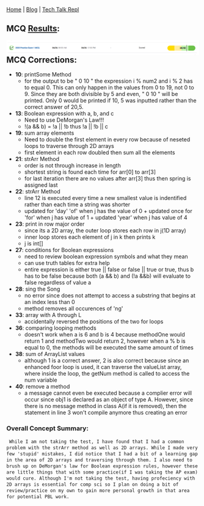 [Home](https://avabrooks.github.io/avarepository/) | [Blog](https://avabrooks.github.io/avarepository/blog) | [Tech Talk Repl](https://replit.com/@avabrooks/Tri-3-TT#README.md)

## MCQ [Results](https://apclassroom.collegeboard.org/8/assessments/results/45761405/performance):

<img src="src/main/resources/static/images/Screenshot (167).png"
     alt="Markdown Monster icon"
     style="float: left; margin-right: 10px;" />

## MCQ Corrections:
* **10**: printSome Method
     * for the output to be " 0 10 " the expression i % num2  and i % 2 has to equal 0. This can only happen in the values from 0 to 19, not 0 to 9. Since they are both divisible by 5 and even, " 0 10 " will be printed. Only 0 would be printed if 10, 5 was inputted rather than the correct answer of 20,5. 
* **13**: Boolean expression with a, b, and c
     * Need to use DeMorgan's Law!!!
     * !(a && b) = !a || !b thus !a || !b || c
* **19**: sum array elements
     * Need to double the first element in every row because of neseted loops to traverse through 2D arrays
     * first element in each row doubled then sum all the elements
* **21**: strArr Method
     * order is not through increase in length
     * shortest string is found each time for arr[0] to arr[3]
     * for last iteration there are no values after arr[3] thus then spring is assigned last 
* **22**: strArr Method
     * line 12 is executed every time a new smallest value is indentified rather than each time a string was shorter
     * updated for 'day' 'of' when j has the value of 0 + updated once for 'for' when j has value of 1 + updated 'year' when j has value of 4
* **23**: print in row major order
     * since its a 2D array, the outer loop stores each row in j(1D array)
     * inner loop stores each element of j in k then prints k
     * j is int[]
* **27**: conditions for Boolean expressions
     * need to review boolean expression symbols and what they mean
     * can use truth tables for extra help
     * entire expression is either true || false or false || true or true, thus b has to be false because both (a && b) and (!a &&b) will evaluate to false regardless of value a
* **28**: sing the Song
     * no error since does not attempt to access a substring that begins at an index less than 0
     * method removes all occurences of 'ng' 
*  **33**: array with A through L
     *  accidentally reversed the positions of the two for loops 
*  **36**: comparing looping methods
     *  doesn't work when a is 6 and b is 4 because methodOne would return 1 and methodTwo would return 2, however when a % b is equal to 0, the methods will be executed the same amount of times
*  **38**: sum of ArrayList values
     *  although 1 is a correct answer, 2 is also correct because since an enhanced foor loop is used, it can traverse the valueList array, where inside the loop, the getNum method is called to access the num variable
*  **40**: remove a method
     *  a message cannot even be executed because a complier error will occur since obj1 is declared as an object of type A. However, since there is no message method in class A(if it is removed), then the statement in line 3 won't compile anymore thus creating an error
 


### Overall Concept Summary:
     While I am not taking the test, I have found that I had a common problem with the strArr method as well as 2D arrays. While I made very few 'stupid' mistakes, I did notice that I had a bit of a learning gap in the area of 2D arrays and traversing through them. I also need to brush up on DeMorgan's law for Boolean expression rules, however these are little things that with some practice(if I was taking the AP exam) would cure. Although I'm not taking the test, having profeciency with 2D arrays is essential for comp sci so I plan on doing a bit of review/practice on my own to gain more personal growth in that area for potential PBL work. 
